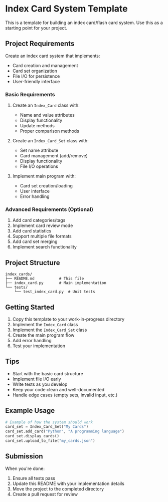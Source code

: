 # Index Card System Template

This is a template for building an index card/flash card system. Use this as a starting point for your project.

## Project Requirements

Create an index card system that implements:

- Card creation and management
- Card set organization
- File I/O for persistence
- User-friendly interface

### Basic Requirements

1. Create an `Index_Card` class with:

   - Name and value attributes
   - Display functionality
   - Update methods
   - Proper comparison methods

2. Create an `Index_Card_Set` class with:

   - Set name attribute
   - Card management (add/remove)
   - Display functionality
   - File I/O operations

3. Implement main program with:
   - Card set creation/loading
   - User interface
   - Error handling

### Advanced Requirements (Optional)

1. Add card categories/tags
2. Implement card review mode
3. Add card statistics
4. Support multiple file formats
5. Add card set merging
6. Implement search functionality

## Project Structure

```
index_cards/
├── README.md           # This file
├── index_card.py       # Main implementation
└── tests/
    └── test_index_card.py  # Unit tests
```

## Getting Started

1. Copy this template to your work-in-progress directory
2. Implement the `Index_Card` class
3. Implement the `Index_Card_Set` class
4. Create the main program flow
5. Add error handling
6. Test your implementation

## Tips

- Start with the basic card structure
- Implement file I/O early
- Write tests as you develop
- Keep your code clean and well-documented
- Handle edge cases (empty sets, invalid input, etc.)

## Example Usage

```python
# Example of how the system should work
card_set = Index_Card_Set("My Cards")
card_set.add_card("Python", "A programming language")
card_set.display_cards()
card_set.upload_to_file("my_cards.json")
```

## Submission

When you're done:

1. Ensure all tests pass
2. Update this README with your implementation details
3. Move the project to the completed directory
4. Create a pull request for review
